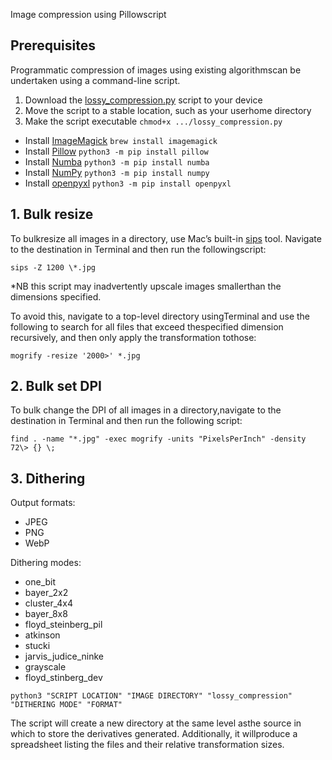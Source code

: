 Image compression using Pillowscript

Prerequisites
-------------

Programmatic compression of images using existing algorithmscan be undertaken using a command-line script.

1. Download the [lossy\_compression.py](https://drive.google.com/file/d/1o_VrAd2Dp6Uf_fRSCycsiFQej2jF50qV/view?usp=drive_link) script to your device
2. Move the script to a stable location, such as your userhome directory
3. Make the script executable `chmod+x .../lossy_compression.py`
 - Install [ImageMagick](http://www.imagemagick.org/script/index.php) `brew install imagemagick`
 - Install [Pillow](https://pillow.readthedocs.io/en/stable/) `python3 -m pip install pillow`
 - Install [Numba](https://numba.pydata.org/) `python3 -m pip install numba`
 - Install [NumPy](https://numpy.org/) `python3 -m pip install numpy`
 - Install [openpyxl](https://openpyxl.readthedocs.io/en/stable/) `python3 -m pip install openpyxl`

1\. Bulk resize
---------------

To bulkresize all images in a directory, use Mac’s built-in [sips](https://ss64.com/osx/sips.html) tool. Navigate to the destination in Terminal and then run the followingscript:

`sips -Z 1200 \*.jpg`

\*NB this script may inadvertently upscale images smallerthan the dimensions specified.

To avoid this, navigate to a top-level directory usingTerminal and use the following to search for all files that exceed thespecified dimension recursively, and then only apply the transformation tothose:

`mogrify -resize '2000>' *.jpg `

2\. Bulk set DPI
----------------

To bulk change the DPI of all images in a directory,navigate to the destination in Terminal and then run the following script:

`find . -name "*.jpg" -exec mogrify -units "PixelsPerInch" -density 72\> {} \;`

3\. Dithering
-------------

Output formats:
- JPEG
- PNG
- WebP

Dithering modes:
- one\_bit
- bayer\_2x2
- cluster\_4x4
- bayer\_8x8
- floyd\_steinberg\_pil
- atkinson
- stucki
- jarvis\_judice\_ninke
- grayscale
- floyd\_stinberg\_dev

`python3 "SCRIPT LOCATION" "IMAGE DIRECTORY" "lossy_compression" "DITHERING MODE" "FORMAT"`

The script will create a new directory at the same level asthe source in which to store the derivatives generated. Additionally, it willproduce a spreadsheet listing the files and their relative transformation sizes.
